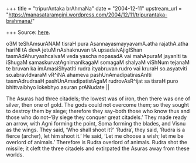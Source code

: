 +++
title = "tripurAntaka brAhmaNa"
date = "2004-12-11"
upstream_url = "https://manasataramgini.wordpress.com/2004/12/11/tripurantaka-brahmana/"

+++
Source: [here](https://manasataramgini.wordpress.com/2004/12/11/tripurantaka-brahmana/).

o3M teShAmsurANAM tisraH pura AsannayasmayyavamA.atha rajathA.atha
hariNI tA devA jetuM nAshaknuvan tA upsadaivAjigIShan
tasmAdAhuryashcaivaM veda yascha nopasadA vai mahApuraM jayanIti ta
iShugaM samaskurvatAgnimanIkagaM somagaM shalyaM viShNum tejanaM te
bruvan ka imAmasiShyatIti rudra ityabruvan rudro vai kruraH so.asyatviti
so.abravIdvaraM vR^iNA ahameva pashUnAmadipatirasAnIti tasmAdrudraaH
pashUnAmadipatistAgaM rudrovAsR^ijat sa tisraH puro bhittvaibhyo
lokebhyo.asuran prANudate \|\|

The Asuras had three citadels; the lowest was of iron, then there was
one of silver, then one of gold. The gods could not overcome them; so
they sought to destroy them by siege; therefore they say–both those who
know thus and those who do not–‘By siege they conquer great citadels.’
They made ready an arrow, with Agni forming the point, Soma forming the
blades, and Visnu as the wings. They said, ‘Who shall shoot it?’
‘Rudra’, they said, ‘Rudra is a fierce (archer), let him shoot it.’ He
said, ‘Let me choose a wish; let me be overlord of animals.’ Therefore
is Rudra overlord of animals. Rudra shot the missile; it cleft the three
citadels and extirpated the Asuras away from these worlds.

